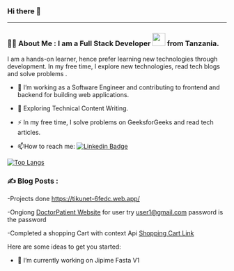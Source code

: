 ### Hi there 👋



---

### :man_technologist: About Me : I am a Full Stack Developer <img src="https://media.giphy.com/media/WUlplcMpOCEmTGBtBW/giphy.gif" width="30"> from Tanzania.
 I am a hands-on learner, hence prefer learning new technologies through development. In my free time, I explore new technologies, read tech blogs and solve problems .


- :telescope: I’m working as a Software Engineer and contributing to frontend and backend for building web applications.

- :seedling: Exploring Technical Content Writing.

- :zap: In my free time, I solve problems on GeeksforGeeks and read tech articles.

- :mailbox:How to reach me: [![Linkedin Badge](https://img.shields.io/badge/-kakbar-blue?style=flat&logo=Linkedin&logoColor=white)](https://www.linkedin.com/in/brian-lema-3b731920b/)


[![Top Langs](https://github-readme-stats.vercel.app/api/top-langs/?username=b-lemy&langs_count=10&theme=vision-friendly-dark)](https://github.com/anuraghazra/github-readme-stats)
<!-- [![Top Langs](https://github-readme-stats.vercel.app/api/top-langs/?username=b-lemy&langs_count=4)](https://github.com/anuraghazra/github-readme-stats) -->



### :writing_hand: Blog Posts :
 -Projects done https://tikunet-6fedc.web.app/
 
 -Ongiong  [DoctorPatient Website](http://kaleninterview.herokuapp.com/login)
 for user try user1@gmail.com  password is the password
 
 -Completed a shopping Cart with context Api [Shopping Cart Link](https://shopping-cart-2r3iggg6c-b-lemy.vercel.app/)


Here are some ideas to get you started:

- 🔭 I’m currently working on Jipime Fasta V1
<!--     - 🌱 I’m currently learning ...
- 👯 I’m looking to collaborate on ...
- 🤔 I’m looking for help with ...
- 💬 Ask me about ...
- 📫 How to reach me: ...
- 😄 Pronouns: ...
- ⚡ Fun fact: ... -->

